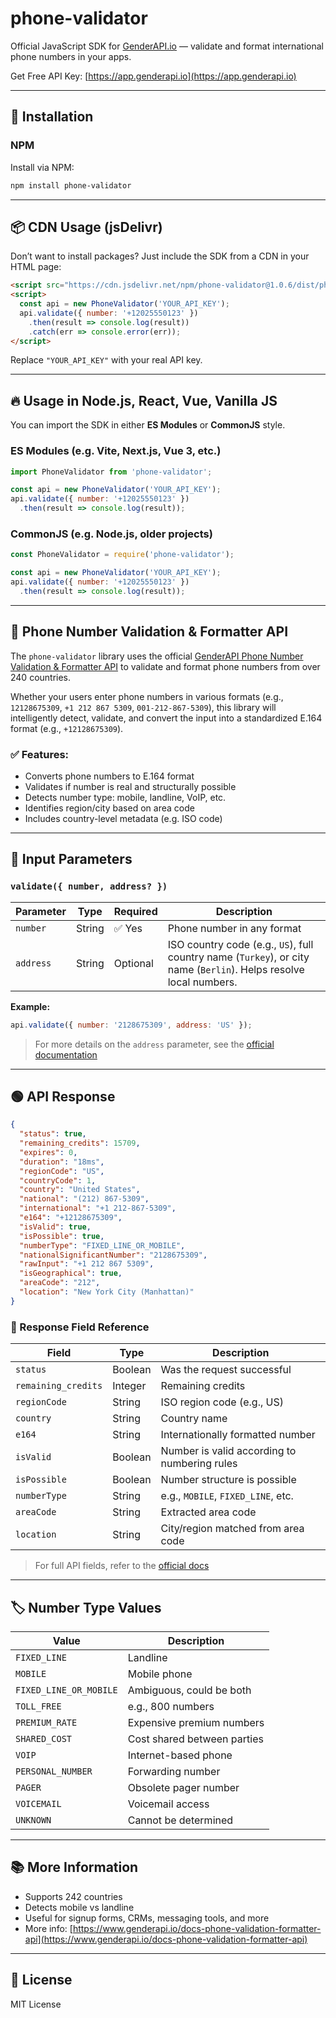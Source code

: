 # phone-validator

Official JavaScript SDK for [GenderAPI.io](https://www.genderapi.io) — validate and format international phone numbers in your apps.

Get Free API Key: [https://app.genderapi.io](https://app.genderapi.io)

---

## 🚀 Installation

### NPM

Install via NPM:

```bash
npm install phone-validator
```

---

## 📦 CDN Usage (jsDelivr)

Don’t want to install packages? Just include the SDK from a CDN in your HTML page:

```html
<script src="https://cdn.jsdelivr.net/npm/phone-validator@1.0.6/dist/phone-validator.umd.js"></script>
<script>
  const api = new PhoneValidator('YOUR_API_KEY');
  api.validate({ number: '+12025550123' })
    .then(result => console.log(result))
    .catch(err => console.error(err));
</script>
```

Replace `"YOUR_API_KEY"` with your real API key.

---

## 🔥 Usage in Node.js, React, Vue, Vanilla JS

You can import the SDK in either **ES Modules** or **CommonJS** style.

### ES Modules (e.g. Vite, Next.js, Vue 3, etc.)

```js
import PhoneValidator from 'phone-validator';

const api = new PhoneValidator('YOUR_API_KEY');
api.validate({ number: '+12025550123' })
  .then(result => console.log(result));
```

### CommonJS (e.g. Node.js, older projects)

```js
const PhoneValidator = require('phone-validator');

const api = new PhoneValidator('YOUR_API_KEY');
api.validate({ number: '+12025550123' })
  .then(result => console.log(result));
```

---

## 📲 Phone Number Validation & Formatter API

The `phone-validator` library uses the official [GenderAPI Phone Number Validation & Formatter API](https://www.genderapi.io/docs-phone-validation-formatter-api) to validate and format phone numbers from over 240 countries.

Whether your users enter phone numbers in various formats (e.g., `12128675309`, `+1 212 867 5309`, `001-212-867-5309`), this library will intelligently detect, validate, and convert the input into a standardized E.164 format (e.g., `+12128675309`).

### ✅ Features:
- Converts phone numbers to E.164 format
- Validates if number is real and structurally possible
- Detects number type: mobile, landline, VoIP, etc.
- Identifies region/city based on area code
- Includes country-level metadata (e.g. ISO code)

---

## 🔢 Input Parameters

### `validate({ number, address? })`

| Parameter | Type   | Required | Description |
|----------|--------|----------|-------------|
| `number` | String | ✅ Yes    | Phone number in any format |
| `address` | String | Optional | ISO country code (e.g., `US`), full country name (`Turkey`), or city name (`Berlin`). Helps resolve local numbers. |

**Example:**

```js
api.validate({ number: '2128675309', address: 'US' });
```

> For more details on the `address` parameter, see the [official documentation](https://www.genderapi.io/docs-phone-validation-formatter-api#address-parameter)

---

## 🟢 API Response

```json
{
  "status": true,
  "remaining_credits": 15709,
  "expires": 0,
  "duration": "18ms",
  "regionCode": "US",
  "countryCode": 1,
  "country": "United States",
  "national": "(212) 867-5309",
  "international": "+1 212-867-5309",
  "e164": "+12128675309",
  "isValid": true,
  "isPossible": true,
  "numberType": "FIXED_LINE_OR_MOBILE",
  "nationalSignificantNumber": "2128675309",
  "rawInput": "+1 212 867 5309",
  "isGeographical": true,
  "areaCode": "212",
  "location": "New York City (Manhattan)"
}
```

### 📄 Response Field Reference

| Field | Type | Description |
|-------|------|-------------|
| `status` | Boolean | Was the request successful |
| `remaining_credits` | Integer | Remaining credits |
| `regionCode` | String | ISO region code (e.g., US) |
| `country` | String | Country name |
| `e164` | String | Internationally formatted number |
| `isValid` | Boolean | Number is valid according to numbering rules |
| `isPossible` | Boolean | Number structure is possible |
| `numberType` | String | e.g., `MOBILE`, `FIXED_LINE`, etc. |
| `areaCode` | String | Extracted area code |
| `location` | String | City/region matched from area code |

> For full API fields, refer to the [official docs](https://www.genderapi.io/docs-phone-validation-formatter-api#response-fields)

---

## 🏷 Number Type Values

| Value | Description |
|-------|-------------|
| `FIXED_LINE` | Landline |
| `MOBILE` | Mobile phone |
| `FIXED_LINE_OR_MOBILE` | Ambiguous, could be both |
| `TOLL_FREE` | e.g., 800 numbers |
| `PREMIUM_RATE` | Expensive premium numbers |
| `SHARED_COST` | Cost shared between parties |
| `VOIP` | Internet-based phone |
| `PERSONAL_NUMBER` | Forwarding number |
| `PAGER` | Obsolete pager number |
| `VOICEMAIL` | Voicemail access |
| `UNKNOWN` | Cannot be determined |

---

## 📚 More Information

- Supports 242 countries
- Detects mobile vs landline
- Useful for signup forms, CRMs, messaging tools, and more
- More info: [https://www.genderapi.io/docs-phone-validation-formatter-api](https://www.genderapi.io/docs-phone-validation-formatter-api)

---

## 📄 License

MIT License

